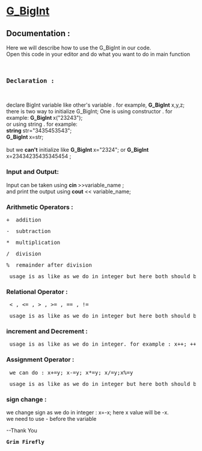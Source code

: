 <h1><u> G_BigInt</u> </h1>
<h2>Documentation : </h2>
<p>Here we will describe how to use the G_BigInt in our code.<br>Open this code in your editor and do what you want to do in main function</p>
<pre> <h3>Declaration : </h3> </pre>
<p> declare BigInt variable like other's variable . for example, <b>G_BigInt</b>  x,y,z;<br> there is two way to initialize G_BigInt;
  One is using constructor . for example: <b>G_BigInt </b>  x("23243");<br>
  or using string . for example:<br><b> string </b> str="3435453543";
 <br>                     <b>G_BigInt </b> x=str;<br>
  <br>
  but we <b>can't</b> initialize like <b>G_BigInt </b>  x="2324"; or <b>G_BigInt </b> x=23434235435345454 ; 
</p>
<h3>Input and Output:</h3>
<p> Input can be taken using <b>cin </b> >>variable_name ;<br>
  and print the output using <b>cout</b><span> << </span>variable_name;<br>
</p>
<h3>Arithmetic Operators : </h3>
<p>
<pre>+ 	addition </pre>
<pre>- 	subtraction </pre>
<pre>* 	multiplication</pre>
<pre>/ 	division</pre>
<pre>% 	remainder after division</pre>
<pre> usage is as like as we do in integer but here both should be G_BigInt </pre>
 </p>
<h3>Relational Operator :</h3>
<pre> < , <= , > , >= , == , != </pre>
<pre> usage is as like as we do in integer but here both should be G_BigInt </pre>
<h3> increment and Decrement : </h3>
<pre> usage is as like as we do in integer. for example : x++; ++x; x--;--x; </pre>
<h3> Assignment Operator : </h3>
<pre> we can do : x+=y; x-=y; x*=y; x/=y;x%=y </pre>
<pre> usage is as like as we do in integer but here both should be G_BigInt </pre>
<h3>sign change : </h3>
<p>we change sign as we do in integer : x=-x; here x value will be -x.<br> we need to use - before the variable </p>

--Thank You
<pre><b>Grim Firefly</b> </pre>
